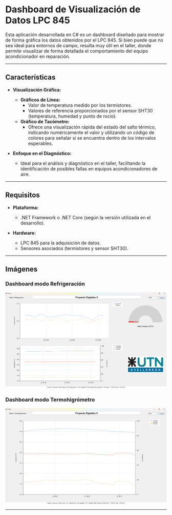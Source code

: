 # Dashboard de Visualización de Datos LPC 845

Esta aplicación desarrollada en C# es un dashboard diseñado para mostrar de forma gráfica los datos obtenidos por el LPC 845. Si bien puede que no sea ideal para entornos de campo, resulta muy útil en el taller, donde permite visualizar de forma detallada el comportamiento del equipo acondicionador en reparación.

---

## Características

- **Visualización Gráfica:**
  - **Gráficos de Línea:**  
    - Valor de temperatura medido por los termistores.  
    - Valores de referencia proporcionados por el sensor SHT30 (temperatura, humedad y punto de rocío).
  - **Gráfico de Tacómetro:**  
    - Ofrece una visualización rápida del estado del salto térmico, indicando numéricamente el valor y utilizando un código de colores para señalar si se encuentra dentro de los intervalos esperables.

- **Enfoque en el Diagnóstico:**  
  - Ideal para el análisis y diagnóstico en el taller, facilitando la identificación de posibles fallas en equipos acondicionadores de aire.

---

## Requisitos

- **Plataforma:**  
  - .NET Framework o .NET Core (según la versión utilizada en el desarrollo).

- **Hardware:**  
  - LPC 845 para la adquisición de datos.
  - Sensores asociados (termistores y sensor SHT30).

---

## Imágenes

### Dashboard modo Refrigeración

![Dashboard modo Refrigeración](Imagenes/Dashboard.png)

### Dashboard modo Termohigrómetro

![Dashboard modo Termohigrómetro](Imagenes/Dashboard-termohigrometro.png)

---
